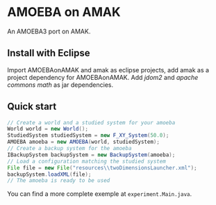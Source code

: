 # AMOEBA on AMAK
An AMOEBA3 port on AMAK.

## Install with Eclipse
Import AMOEBAonAMAK and amak as eclipse projects, add amak as a project dependency for AMOEBAonAMAK. Add *jdom2* and *apache commons math* as jar dependencies.

## Quick start
```Java
// Create a world and a studied system for your amoeba
World world = new World();
StudiedSystem studiedSystem = new F_XY_System(50.0);
AMOEBA amoeba = new AMOEBA(world, studiedSystem);
// Create a backup system for the amoeba
IBackupSystem backupSystem = new BackupSystem(amoeba);
// Load a configuration matching the studied system
File file = new File("resources\\twoDimensionsLauncher.xml");
backupSystem.loadXML(file);
// The amoeba is ready to be used
```
You can find a more complete exemple at `experiment.Main.java`.